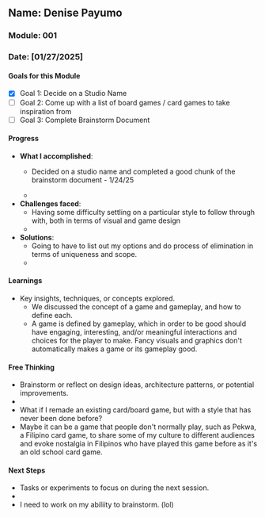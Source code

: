 <!-- Markdown Docs: https://docs.github.com/en/get-started/writing-on-github/getting-started-with-writing-and-formatting-on-github/basic-writing-and-formatting-syntax -->
## Name: Denise Payumo
### Module: 001

<!-- Repeat the below as needed-->
### Date: [01/27/2025]

#### Goals for this Module
- [x] Goal 1: Decide on a Studio Name
- [ ] Goal 2: Come up with a list of board games / card games to take inspiration from
- [ ] Goal 3: Complete Brainstorm Document

#### Progress
- **What I accomplished**:
  - Decided on a studio name and completed a good chunk of the brainstorm document - 1/24/25

  - <!--Your entry here or N/A if not applicable for this entry-->
- **Challenges faced**:
  - Having some difficulty settling on a particular style to follow through with, both in terms of visual and game design
  -  <!--Your entry here or N/A if not applicable for this entry-->
- **Solutions**:
  - Going to have to list out my options and do process of elimination in terms of uniqueness and scope.
  -  <!--Your entry here or N/A if not applicable for this entry-->

#### Learnings
- Key insights, techniques, or concepts explored.
  - We discussed the concept of a game and gameplay, and how to define each.
  - A game is defined by gameplay, which in order to be good should have engaging, interesting, and/or meaningful interactions and choices for the player to make. Fancy visuals and graphics don't automatically makes a game or its gameplay good.
#### Free Thinking
- Brainstorm or reflect on design ideas, architecture patterns, or potential improvements.
-  <!--Your entry here or N/A if not applicable for this entry-->
  - What if I remade an existing card/board game, but with a style that has never been done before?
  - Maybe it can be a game that people don't normally play, such as Pekwa, a Filipino card game, to share some of my culture to different audiences and evoke nostalgia in Filipinos who have played this game before as it's an old school card game.
<!--  
- Example prompts:
  - "What if the player interactions were asynchronous instead of real-time?"
  - "How could ECS improve performance in this system?"
  - "Does my current design support scalability? How can it improve?"
  
-->

#### Next Steps
- Tasks or experiments to focus on during the next session.
-  <!--Your entry here or N/A if not applicable for this entry-->
  -  I need to work on my abiliity to brainstorm. (lol)
